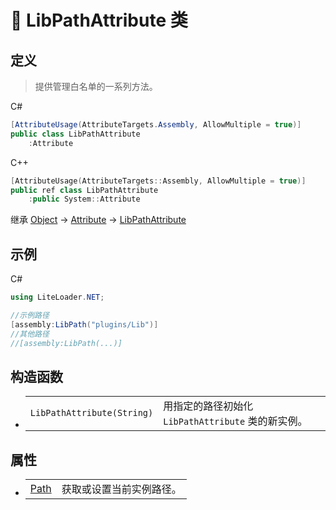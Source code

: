 # 🔖 LibPathAttribute 类

## 定义

> 提供管理白名单的一系列方法。

C#
```cs
[AttributeUsage(AttributeTargets.Assembly, AllowMultiple = true)]
public class LibPathAttribute
    :Attribute
```
C++
```cpp
[AttributeUsage(AttributeTargets::Assembly, AllowMultiple = true)]
public ref class LibPathAttribute
    :public System::Attribute
```

继承 [Object](https://docs.microsoft.com/DotNET/api/system.object) → [Attribute](https://docs.microsoft.com/DotNET/api/system.attribute) → [LibPathAttribute](LibPathAttribute)
   

## 示例

C#
```cs
using LiteLoader.NET;

//示例路径
[assembly:LibPath("plugins/Lib")]
//其他路径
//[assembly:LibPath(...)]
```

## 构造函数
- 
    |||
    |-|-|
    |`LibPathAttribute(String)`|用指定的路径初始化 `LibPathAttribute` 类的新实例。|

##  属性
- 
    |||
    |-|-|
    |[Path](Properties/Path)|获取或设置当前实例路径。|
